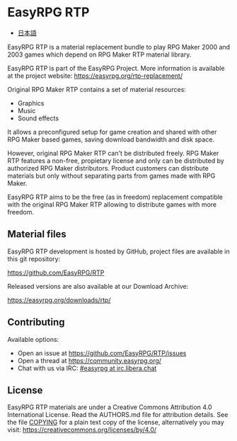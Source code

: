 # EasyRPG RTP

- [日本語](./README-ja.md)

EasyRPG RTP is a material replacement bundle to play RPG Maker 2000 and
2003 games which depend on RPG Maker RTP material library.

EasyRPG RTP is part of the EasyRPG Project. More information is
available at the project website: https://easyrpg.org/rtp-replacement/

Original RPG Maker RTP contains a set of material resources:

- Graphics
- Music
- Sound effects

It allows a preconfigured setup for game creation and shared with other
RPG Maker based games, saving download bandwidth and disk space.

However, original RPG Maker RTP can't be distributed freely. RPG Maker
RTP features a non-free, propietary license and only can be
distributed by authorized RPG Maker distributors. Product customers can
distribute materials but only without separating parts from games made
with RPG Maker.

EasyRPG RTP aims to be the free (as in freedom) replacement compatible
with the original RPG Maker RTP allowing to distribute games with more
freedom.

## Material files

EasyRPG RTP development is hosted by GitHub, project files are available
in this git repository:

https://github.com/EasyRPG/RTP

Released versions are also available at our Download Archive:

https://easyrpg.org/downloads/rtp/

## Contributing

Available options:

- Open an issue at https://github.com/EasyRPG/RTP/issues
- Open a thread at https://community.easyrpg.org/
- Chat with us via IRC: [#easyrpg at irc.libera.chat]

## License

EasyRPG RTP materials are under a Creative Commons Attribution 4.0
International License. Read the AUTHORS.md file for attribution details.
See the file [COPYING] for a plain text copy of the license, alternatively
you may visit: https://creativecommons.org/licenses/by/4.0/

[#easyrpg at irc.libera.chat]: https://kiwiirc.com/nextclient/#ircs://irc.libera.chat/#easyrpg?nick=rpgguest??
[copying]: COPYING
